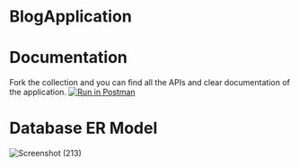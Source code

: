 # BlogApplication
# Documentation
Fork the collection and you can find all the APIs and clear documentation of the application.
[![Run in Postman](https://run.pstmn.io/button.svg)](https://god.gw.postman.com/run-collection/28097588-3da17357-c14a-4020-9a56-27ff02d4fb26?action=collection%2Ffork&source=rip_markdown&collection-url=entityId%3D28097588-3da17357-c14a-4020-9a56-27ff02d4fb26%26entityType%3Dcollection%26workspaceId%3D07105615-4412-4367-980d-26afeaca97d8)
# Database ER Model
![Screenshot (213)](https://github.com/MohanaSundaram06/BlogApplication/assets/125396976/22f5a9a6-7154-477d-a737-2b24e87afcd3)
